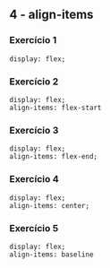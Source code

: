 ## 4 - align-items

### Exercício 1
```
display: flex;
```

### Exercício 2
```
display: flex;
align-items: flex-start
```

### Exercício 3
```
display: flex;
align-items: flex-end;
```

### Exercício 4
```
display: flex;
align-items: center;
```

### Exercício 5
```
display: flex;
align-items: baseline
```
